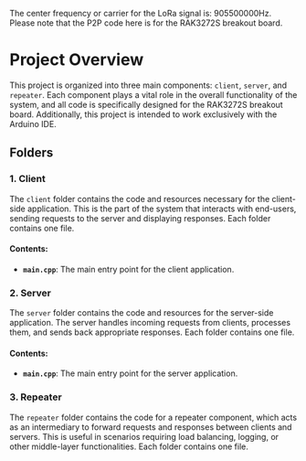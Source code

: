 The center frequency or carrier for the LoRa signal is: 905500000Hz.
Please note that the P2P code here is for the RAK3272S breakout board. 
# Project Overview

This project is organized into three main components: `client`, `server`, and `repeater`. Each component plays a vital role in the overall functionality of the system, and all code is specifically designed for the RAK3272S breakout board. Additionally, this project is intended to work exclusively with the Arduino IDE.

## Folders

### 1. Client

The `client` folder contains the code and resources necessary for the client-side application. This is the part of the system that interacts with end-users, sending requests to the server and displaying responses. Each folder contains one file.

#### Contents:
- **`main.cpp`**: The main entry point for the client application.

### 2. Server

The `server` folder contains the code and resources for the server-side application. The server handles incoming requests from clients, processes them, and sends back appropriate responses. Each folder contains one file.

#### Contents:
- **`main.cpp`**: The main entry point for the server application.

### 3. Repeater

The `repeater` folder contains the code for a repeater component, which acts as an intermediary to forward requests and responses between clients and servers. This is useful in scenarios requiring load balancing, logging, or other middle-layer functionalities. Each folder contains one file.
